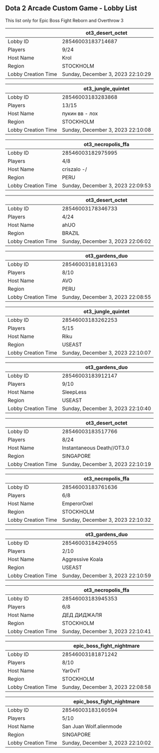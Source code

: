 ## Dota 2 Arcade Custom Game - Lobby List

This list only for Epic Boss Fight Reborn and Overthrow 3

|  | ot3_desert_octet |
| ------ | ------ |
| Lobby ID | 28546003183714687 |
| Players | 9/24 |
| Host Name | Krol |
| Region | STOCKHOLM |
| Lobby Creation Time | Sunday, December 3, 2023 22:10:29 |


|  | ot3_jungle_quintet |
| ------ | ------ |
| Lobby ID | 28546003183283868 |
| Players | 13/15 |
| Host Name | пукин вв - лох |
| Region | STOCKHOLM |
| Lobby Creation Time | Sunday, December 3, 2023 22:10:08 |


|  | ot3_necropolis_ffa |
| ------ | ------ |
| Lobby ID | 28546003182975995 |
| Players | 4/8 |
| Host Name | criszalo *-*/ |
| Region | PERU |
| Lobby Creation Time | Sunday, December 3, 2023 22:09:53 |


|  | ot3_desert_octet |
| ------ | ------ |
| Lobby ID | 28546003178346733 |
| Players | 4/24 |
| Host Name | ahUO |
| Region | BRAZIL |
| Lobby Creation Time | Sunday, December 3, 2023 22:06:02 |


|  | ot3_gardens_duo |
| ------ | ------ |
| Lobby ID | 28546003181813163 |
| Players | 8/10 |
| Host Name | AVO |
| Region | PERU |
| Lobby Creation Time | Sunday, December 3, 2023 22:08:55 |


|  | ot3_jungle_quintet |
| ------ | ------ |
| Lobby ID | 28546003183262253 |
| Players | 5/15 |
| Host Name | Riku |
| Region | USEAST |
| Lobby Creation Time | Sunday, December 3, 2023 22:10:07 |


|  | ot3_gardens_duo |
| ------ | ------ |
| Lobby ID | 28546003183912147 |
| Players | 9/10 |
| Host Name | SleepLess |
| Region | USEAST |
| Lobby Creation Time | Sunday, December 3, 2023 22:10:40 |


|  | ot3_desert_octet |
| ------ | ------ |
| Lobby ID | 28546003183517766 |
| Players | 8/24 |
| Host Name | Instantaneous Death//OT3.0 |
| Region | SINGAPORE |
| Lobby Creation Time | Sunday, December 3, 2023 22:10:19 |


|  | ot3_necropolis_ffa |
| ------ | ------ |
| Lobby ID | 28546003183761636 |
| Players | 6/8 |
| Host Name | EmperorOxel |
| Region | STOCKHOLM |
| Lobby Creation Time | Sunday, December 3, 2023 22:10:32 |


|  | ot3_gardens_duo |
| ------ | ------ |
| Lobby ID | 28546003184294055 |
| Players | 2/10 |
| Host Name | Aggressive Koala |
| Region | USEAST |
| Lobby Creation Time | Sunday, December 3, 2023 22:10:59 |


|  | ot3_necropolis_ffa |
| ------ | ------ |
| Lobby ID | 28546003183945353 |
| Players | 6/8 |
| Host Name | ДЕД ДИДЖАЛЯ |
| Region | STOCKHOLM |
| Lobby Creation Time | Sunday, December 3, 2023 22:10:41 |


|  | epic_boss_fight_nightmare |
| ------ | ------ |
| Lobby ID | 28546003181871242 |
| Players | 8/10 |
| Host Name | Yar0viT |
| Region | STOCKHOLM |
| Lobby Creation Time | Sunday, December 3, 2023 22:08:58 |


|  | epic_boss_fight_nightmare |
| ------ | ------ |
| Lobby ID | 28546003183160594 |
| Players | 5/10 |
| Host Name | San Juan Wolf.alienmode |
| Region | SINGAPORE |
| Lobby Creation Time | Sunday, December 3, 2023 22:10:02 |


